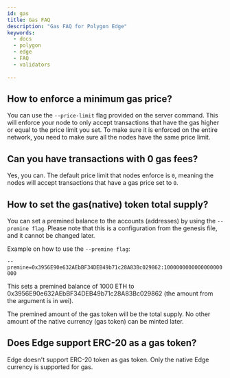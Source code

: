 ```yaml
---
id: gas
title: Gas FAQ
description: "Gas FAQ for Polygon Edge"
keywords:
  - docs
  - polygon
  - edge
  - FAQ
  - validators
  
---
```


## How to enforce a minimum gas price?
You can use the `--price-limit` flag provided on the server command. This will enforce your node to only accept transactions that have the gas higher or equal to the price limit you set. To make sure it is enforced on the entire network, you need to make sure all the nodes have the same price limit.


## Can you have transactions with 0 gas fees?
Yes, you can. The default price limit that nodes enforce is `0`, meaning the nodes will accept transactions that have a gas price set to `0`.

## How to set the gas(native) token total supply?

You can set a premined balance to the accounts (addresses) by using the `--premine flag`. Please note that this is a configuration from the genesis file, and it cannot be changed later.

Example on how to use the `--premine flag`:

`--premine=0x3956E90e632AEbBF34DEB49b71c28A83Bc029862:1000000000000000000000`

This sets a premined balance of 1000 ETH to 0x3956E90e632AEbBF34DEB49b71c28A83Bc029862 (the amount from the argument is in wei). 

The premined amount of the gas token will be the total supply. No other amount of the native currency (gas token) can be minted later.

## Does Edge support ERC-20 as a gas token?

Edge doesn't support ERC-20 token as gas token. Only the native Edge currency is supported for gas.